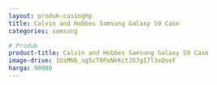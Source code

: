 ```yaml
---
layout: produk-casinghp
title: Calvin and Hobbes Samsung Galaxy S9 Case
categories: samsung

# Produk
product-title: Calvin and Hobbes Samsung Galaxy S9 Case
image-drive: 1UsMNb_ug5cT0PoNkKctJS7gI7l3eDovF
harga: 90000
---
```

